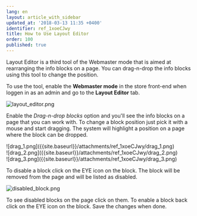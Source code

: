 ```yaml
---
lang: en
layout: article_with_sidebar
updated_at: '2018-03-13 11:35 +0400'
identifier: ref_1xoeCJwy
title: How to Use Layout Editor
order: 100
published: true
---
```

Layout Editor is a third tool of the Webmaster mode that is aimed at rearranging the info blocks on a page. You can drag-n-drop the info blocks using this tool to change the position.

To use the tool, enable the **Webmaster mode** in the store front-end when loggen in as an admin and go to the **Layout Editor** tab. 

![layout_editor.png]({{site.baseurl}}/attachments/ref_1xoeCJwy/layout_editor.png)

Enable the _Drag-n-drop blocks_ option and you'll see the info blocks on a page that you can work with. To change a block position just pick it with a mouse and start dragging. The system will highlight a position on a page where the block can be dropped.

<div class="ui stackable three column grid">
  <div class="column" markdown="span">![drag_1.png]({{site.baseurl}}/attachments/ref_1xoeCJwy/drag_1.png)</div>
  <div class="column" markdown="span">![drag_2.png]({{site.baseurl}}/attachments/ref_1xoeCJwy/drag_2.png)</div>
  <div class="column" markdown="span">![drag_3.png]({{site.baseurl}}/attachments/ref_1xoeCJwy/drag_3.png)</div>
</div>

To disable a block click on the EYE icon on the block. The block will be removed from the page and will be listed as disabled.

![disabled_block.png]({{site.baseurl}}/attachments/ref_1xoeCJwy/disabled_block.png)

To see disabled blocks on the page click on them. To enable a block back click on the EYE icon on the block. Save the changes when done.
